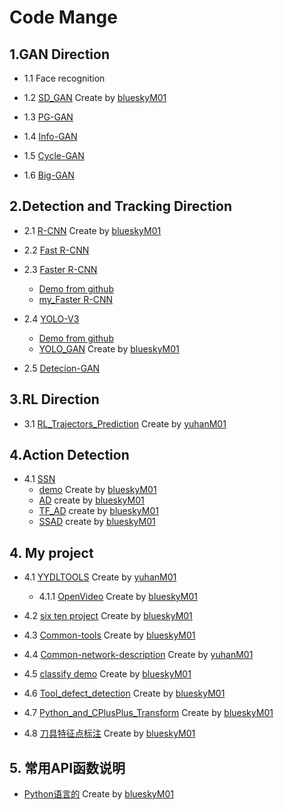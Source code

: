 # Code Mange
## 1.GAN Direction
* 1.1 Face recognition



* 1.2 [SD_GAN](https://github.com/blueskyM01/SD_GAN_Tensorflow) Create by [blueskyM01](https://github.com/blueskyM01)

* 1.3 [PG-GAN]()




* 1.4 [Info-GAN]()


* 1.5 [Cycle-GAN]()


* 1.6 [Big-GAN]()


## 2.Detection and Tracking Direction
* 2.1 [R-CNN](https://github.com/blueskyM01/R-CNN) Create by [blueskyM01](https://github.com/blueskyM01)


* 2.2 [Fast R-CNN]()


* 2.3 [Faster R-CNN]()
    * [Demo from github](https://github.com/blueskyM01/Faster-RCNN_Tensorflow)
    * [my_Faster R-CNN](https://github.com/blueskyM01/m4_Faster_R-CNN)


* 2.4 [YOLO-V3]()
    * [Demo from github](https://github.com/blueskyM01/YOLOv3_TensorFlow)
    * [YOLO_GAN](https://github.com/blueskyM01/YOLO_GAN) Create by [blueskyM01](https://github.com/blueskyM01)

* 2.5 [Detecion-GAN]()


## 3.RL Direction
* 3.1 [RL_Trajectors_Prediction](https://github.com/yuhanM01/RL_Trajectors_Prediction) Create by [yuhanM01](https://github.com/yuhanM01)

## 4.Action Detection
* 4.1 [SSN]() 
    * [demo](https://github.com/blueskyM01/action-detection) Create by [blueskyM01](https://github.com/blueskyM01)
    * [AD](https://github.com/blueskyM01/P_Action_Detection/tree/yjb) create by [blueskyM01](https://github.com/blueskyM01)
    * [TF_AD](https://github.com/blueskyM01/TF_AD) create by [blueskyM01](https://github.com/blueskyM01)
    * [SSAD](https://github.com/blueskyM01/Decouple-SSAD/tree/yjb) create by [blueskyM01](https://github.com/blueskyM01)

## 4. My project
* 4.1 [YYDLTOOLS](https://github.com/yuhanM01/Qt-demo) Create by [yuhanM01](https://github.com/yuhanM01)
    * 4.1.1 [OpenVideo](https://github.com/blueskyM01/ImageProcessTool) Create by [blueskyM01](https://github.com/blueskyM01)

* 4.2 [six ten project](https://github.com/blueskyM01/six-ten-project) Create by [blueskyM01](https://github.com/blueskyM01)


* 4.3 [Common-tools](https://github.com/blueskyM01/Common-tools) Create by [blueskyM01](https://github.com/blueskyM01)

* 4.4 [Common-network-description](https://github.com/yuhanM01/Common-network-description) Create by [yuhanM01](https://github.com/yuhanM01)

* 4.5 [classify demo](https://github.com/blueskyM01/SimilarityCompute_610) Create by [blueskyM01](https://github.com/blueskyM01) 

* 4.6 [Tool_defect_detection](https://github.com/blueskyM01/Tool_defect_detection) Create by [blueskyM01](https://github.com/blueskyM01)
* 4.7 [Python_and_CPlusPlus_Transform](https://github.com/blueskyM01/Python_and_CPlusPlus_Transform) Create by [blueskyM01](https://github.com/blueskyM01)
* 4.8 [刀具特征点标注](https://github.com/blueskyM01/Label_Annotate_Tool) Create by [blueskyM01](https://github.com/blueskyM01)

## 5. 常用API函数说明
* [Python语言的](https://github.com/blueskyM01/Python_DeepLearning_Function_Introduction) Create by [blueskyM01](https://github.com/blueskyM01)
